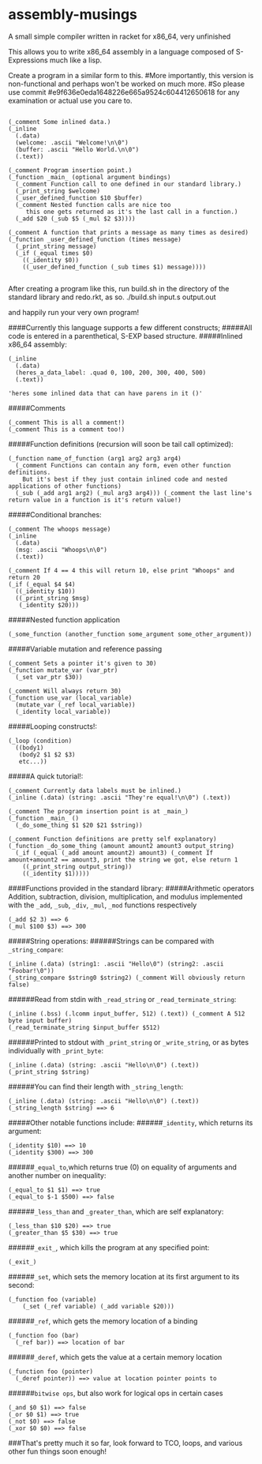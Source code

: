 # assembly-musings
A small simple compiler written in racket for x86_64, very unfinished

This allows you to write x86_64 assembly in a language composed of S-Expressions much like a lisp.

Create a program in a similar form to this.
#More importantly, this version is non-functional and perhaps won't be worked on much more.
#So please use commit #e9f636e0eda1648226e665a9524c604412650618 for any examination or actual use you care to.

```Assembly

(_comment Some inlined data.)
(_inline
  (.data)
  (welcome: .ascii "Welcome!\n\0")
  (buffer: .ascii "Hello World.\n\0")
  (.text))
  
(_comment Program insertion point.)
(_function _main_ (optional argument bindings)
  (_comment Function call to one defined in our standard library.)
  (_print_string $welcome)
  (_user_defined_function $10 $buffer)
  (_comment Nested function calls are nice too
     this one gets returned as it's the last call in a function.)
  (_add $20 (_sub $5 (_mul $2 $3))))

(_comment A function that prints a message as many times as desired)
(_function _user_defined_function (times message)
  (_print_string message)
  (_if (_equal times $0)
    ((_identity $0))
    ((_user_defined_function (_sub times $1) message))))
  
```

After creating a program like this, run build.sh in the directory of the standard library and redo.rkt, as so.
./build.sh input.s output.out

and happily run your very own program!

####Currently this language supports a few different constructs;
#####All code is entered in a parenthetical, S-EXP based structure.
#####Inlined x86_64 assembly:
```Assembly
(_inline
  (.data)
  (heres_a_data_label: .quad 0, 100, 200, 300, 400, 500)
  (.text))

'heres some inlined data that can have parens in it ()'
```
#####Comments
```Assembly
(_comment This is all a comment!)
(_comment This is a comment too!)
```
#####Function definitions (recursion will soon be tail call optimized):
```Assembly
(_function name_of_function (arg1 arg2 arg3 arg4)
  (_comment Functions can contain any form, even other function definitions.
    But it's best if they just contain inlined code and nested applications of other functions)
  (_sub (_add arg1 arg2) (_mul arg3 arg4))) (_comment the last line's return value in a function is it's return value!)
```
#####Conditional branches:
```Assembly
(_comment The whoops message)
(_inline
  (.data)
  (msg: .ascii "Whoops\n\0")
  (.text))

(_comment If 4 == 4 this will return 10, else print "Whoops" and return 20
(_if (_equal $4 $4)
  ((_identity $10))
  ((_print_string $msg)
   (_identity $20)))
```
#####Nested function application
```Assembly
(_some_function (another_function some_argument some_other_argument))
```
#####Variable mutation and reference passing
```Assembly
(_comment Sets a pointer it's given to 30)
(_function mutate_var (var_ptr)
  (_set var_ptr $30))

(_comment Will always return 30)
(_function use_var (local_variable)
  (mutate_var (_ref local_variable))
  (_identity local_variable))
```
#####Looping constructs!:
```Assembly
(_loop (condition)
  ((body1)
   (body2 $1 $2 $3)
   etc...))
```
#####A quick tutorial!:
```Assembly
(_comment Currently data labels must be inlined.)
(_inline (.data) (string: .ascii "They're equal!\n\0") (.text))

(_comment The program insertion point is at _main_)
(_function _main_ ()
  (_do_some_thing $1 $20 $21 $string))

(_comment Function definitions are pretty self explanatory)
(_function _do_some_thing (amount amount2 amount3 output_string)
  (_if (_equal (_add amount amount2) amount3) (_comment If amount+amount2 == amount3, print the string we got, else return 1
    ((_print_string output_string))
    ((_identity $1)))))
```
####Functions provided in the standard library:
#####Arithmetic operators
Addition, subtraction, division, multiplication, and modulus implemented with the `_add`, `_sub`, `_div`, `_mul`, `_mod` functions respectively
```Assembly
(_add $2 3) ==> 6
(_mul $100 $3) ==> 300
```
#####String operations:
######Strings can be compared with `_string_compare`:
```Assembly
(_inline (.data) (string1: .ascii "Hello\0") (string2: .ascii "Foobar!\0"))
(_string_compare $string0 $string2) (_comment Will obviously return false)
```
######Read from stdin with `_read_string` or `_read_terminate_string`:
```Assembly
(_inline (.bss) (.lcomm input_buffer, 512) (.text)) (_comment A 512 byte input buffer)
(_read_terminate_string $input_buffer $512)
```
######Printed to stdout with `_print_string` or `_write_string`, or as bytes individually with `_print_byte`:
```Assembly
(_inline (.data) (string: .ascii "Hello\n\0") (.text))
(_print_string $string)
```
######You can find their length with `_string_length`:
```Assembly
(_inline (.data) (string: .ascii "Hello\n\0") (.text))
(_string_length $string) ==> 6
```
#####Other notable functions include:
######`_identity`, which returns its argument:
```Assembly
(_identity $10) ==> 10
(_identity $300) ==> 300
```
######`_equal_to`,which returns true (0) on equality of arguments and another number on inequality:
```Assembly
(_equal_to $1 $1) ==> true
(_equal_to $-1 $500) ==> false
```
######`_less_than` and `_greater_than`, which are self explanatory:
```Assembly
(_less_than $10 $20) ==> true
(_greater_than $5 $30) ==> true
```
######`_exit_`, which kills the program at any specified point:
```Assembly
(_exit_)
```
######`_set`, which sets the memory location at its first argument to its second:
```Assembly
(_function foo (variable)
	(_set (_ref variable) (_add variable $20)))
```
######`_ref`, which gets the memory location of a binding
```Assembly
(_function foo (bar)
  (_ref bar)) ==> location of bar
```
######`_deref`, which gets the value at a certain memory location
```Assembly
(_function foo (pointer)
  (_deref pointer)) ==> value at location pointer points to
```
######`bitwise ops`, but also work for logical ops in certain cases
```Assembly
(_and $0 $1) ==> false
(_or $0 $1) ==> true
(_not $0) ==> false
(_xor $0 $0) ==> false
```
###That's pretty much it so far, look forward to TCO, loops, and various other fun things soon enough!
